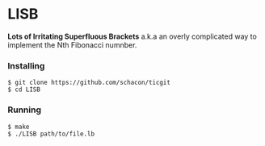 # LISB
**Lots of Irritating Superfluous Brackets** a.k.a an overly complicated way to implement the Nth Fibonacci numnber.

### Installing
```
$ git clone https://github.com/schacon/ticgit
$ cd LISB
```
### Running
```
$ make
$ ./LISB path/to/file.lb
```